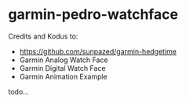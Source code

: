 # garmin-pedro-watchface

Credits and Kodus to:
* https://github.com/sunpazed/garmin-hedgetime
* Garmin Analog Watch Face
* Garmin Digital Watch Face
* Garmin Animation Example

todo...